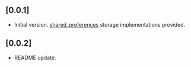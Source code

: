## [0.0.1]

* Initial version. [shared_preferences] storage implementations provided.

[shared_preferences]: https://pub.dev/packages/shared_preferences

## [0.0.2]

* README update.